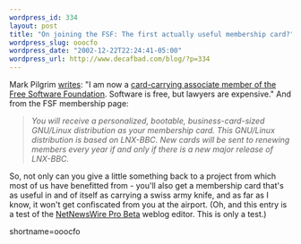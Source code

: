 ```yaml
--- 
wordpress_id: 334
layout: post
title: "On joining the FSF: The first actually useful membership card?"
wordpress_slug: ooocfo
wordpress_date: "2002-12-22T22:24:41-05:00"
wordpress_url: http://www.decafbad.com/blog/?p=334
---
```

Mark Pilgrim <a href="http://diveintomark.org/archives/2002/12/22.html#pony_the_hell_up">writes</a>: "I am now a <a href="http://member.fsf.org/">card-carrying associate member of the Free Software Foundation</a>.  Software is free, but lawyers are expensive."
And from the FSF membership page:<blockquote><i>You will receive a personalized, bootable, business-card-sized GNU/Linux distribution as your membership card.
This GNU/Linux distribution is based on LNX-BBC. New cards will be sent to renewing members every year if and only if there is a new major release of LNX-BBC.</i></blockquote>
So, not only can you give a little something back to a project from which most of us have benefitted from - you'll also get a membership card that's as useful in and of itself as carrying a swiss army knife, and as far as I know, it won't get confiscated from you at the airport.
(Oh, and this entry is a test of the <a href="http://ranchero.com/software/netnewswire/">NetNewsWire Pro Beta</a> weblog editor.  This is only a test.)
<!--more-->
shortname=ooocfo

